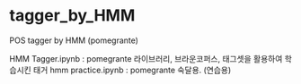 # tagger_by_HMM
POS tagger by HMM (pomegrante)

HMM Tagger.ipynb : pomegrante 라이브러리, 브라운코퍼스, 태그셋을 활용하여 학습시킨 태거
hmm practice.ipynb : pomegrante 숙달용. (연습용)
